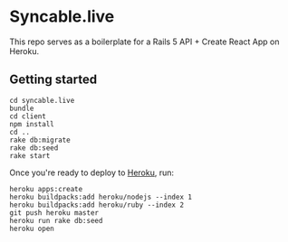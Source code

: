 # Syncable.live

This repo serves as a boilerplate for a Rails 5 API + Create React App on Heroku.

## Getting started

``` shell
cd syncable.live
bundle
cd client
npm install
cd ..
rake db:migrate
rake db:seed
rake start
```

Once you're ready to deploy to [Heroku](https://www.heroku.com), run:

``` shell
heroku apps:create
heroku buildpacks:add heroku/nodejs --index 1
heroku buildpacks:add heroku/ruby --index 2
git push heroku master
heroku run rake db:seed
heroku open
```
